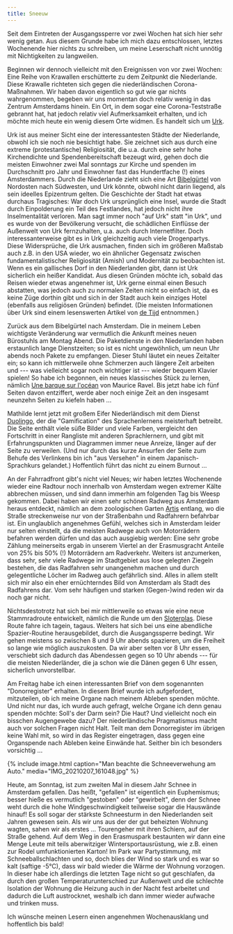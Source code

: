 ```yaml
---
title: Sneeuw
---
```


Seit dem Eintreten der Ausgangssperre vor zwei Wochen hat sich hier sehr wenig getan.
Aus diesem Grunde habe ich mich dazu entschlossen,
letztes Wochenende hier nichts zu schreiben,
um meine Leserschaft nicht unnötig mit Nichtigkeiten zu langweilen.

Beginnen wir dennoch vielleicht mit den Ereignissen von vor zwei Wochen:
Eine Reihe von Krawallen erschütterte zu dem Zeitpunkt die Niederlande.
Diese Krawalle richteten sich gegen die niederländischen Corona-Maßnahmen.
Wir haben davon eigentlich so gut wie gar nichts wahrgenommen,
begeben wir uns momentan doch relativ wenig in das Zentrum Amsterdams hinein.
Ein Ort, in dem sogar eine Corona-Teststraße gebrannt hat,
hat jedoch relativ viel Aufmerksamkeit erhalten,
und ich möchte mich heute ein wenig diesem Orte widmen.
Es handelt sich um [Urk].

Urk ist aus meiner Sicht eine der interessantesten Städte der Niederlande,
obwohl ich sie noch nie besichtigt habe.
Sie zeichnet sich aus durch eine extreme (protestantische) Religiosität,
die u.a. durch eine sehr hohe Kirchendichte und Spendenbereitschaft bezeugt wird,
gehen doch die meisten Einwohner zwei Mal sonntags zur Kirche und spenden
im Durchschnitt pro Jahr und Einwohner fast das Hundertfache (!) eines Amsterdammers.
Durch die Niederlande zieht sich eine Art [Bibelgürtel] von Nordosten nach Südwesten,
und Urk könnte, obwohl nicht darin liegend, als sein ideelles Epizentrum gelten.
Die Geschichte der Stadt hat etwas durchaus Tragisches:
War doch Urk ursprünglich eine Insel,
wurde die Stadt durch Einpolderung ein Teil des Festlandes,
hat jedoch nicht ihre Inselmentalität verloren.
Man sagt immer noch "auf Urk" statt "in Urk",
und es wurde von der Bevölkerung versucht,
die schädlichen Einflüsse der Außenwelt von Urk fernzuhalten,
u.a. auch durch Internetfilter.
Doch interessanterweise gibt es in Urk gleichzeitig auch viele Drogenpartys.
Diese Widersprüche, die Urk ausmachen,
finden sich im größeren Maßstab auch z.B. in den USA wieder,
wo ein ähnlicher Gegensatz zwischen
fundamentalistischer Religiosität (Amish) und Modernität zu beobachten ist.
Wenn es ein gallisches Dorf in den Niederlanden gibt,
dann ist Urk sicherlich ein heißer Kandidat.
Aus diesen Gründen möchte ich, sobald das Reisen wieder etwas angenehmer ist,
Urk gerne einmal einen Besuch abstatten,
was jedoch auch zu normalen Zeiten nicht so einfach ist,
da es keine Züge dorthin gibt und sich in der Stadt
auch kein einziges Hotel (ebenfalls aus religiösen Gründen) befindet.
(Die meisten Informationen über Urk sind einem lesenswerten Artikel von
[de Tijd](https://www.tijd.be/nieuwsbrieven/verder/goddelijk-asterix-dorp-botst-met-snelle-buitenwereld/10257117.html) entnommen.)

Zurück aus dem Bibelgürtel nach Amsterdam.
Die in meinem Leben wichtigste Veränderung war vermutlich
die Ankunft meines neuen Bürostuhls am Montag Abend.
Die Paketdienste in den Niederlanden haben erstaunlich lange Dienstzeiten;
so ist es nicht ungewöhnlich, um neun Uhr abends noch Pakete zu empfangen.
Dieser Stuhl läutet ein neues Zeitalter ein;
so kann ich mittlerweile ohne Schmerzen auch längere Zeit arbeiten und ---
was vielleicht sogar noch wichtiger ist --- wieder bequem Klavier spielen!
So habe ich begonnen, ein neues klassisches Stück zu lernen,
nämlich [Une barque sur l'océan] von Maurice Ravel.
Bis jetzt habe ich fünf Seiten davon entziffert, werde aber noch
einige Zeit an den insgesamt neunzehn Seiten zu kiefeln haben ...

Mathilde lernt jetzt mit großem Eifer Niederländisch mit
dem Dienst [Duolingo], der die "Gamification" des Sprachenlernens meisterhaft betreibt.
Die Seite enthält viele süße Bilder und viele Farben,
vergleicht den Fortschritt in einer Rangliste mit anderen Sprachlernern,
und gibt mit Erfahrungspunkten und Diagrammen immer neue Anreize,
länger auf der Seite zu verweilen.
(Und nur durch das kurze Ansurfen der Seite zum Behufe des Verlinkens
bin ich "aus Versehen" in einem Japanisch-Sprachkurs gelandet.)
Hoffentlich führt das nicht zu einem Burnout ...

An der Fahrradfront gibt's nicht viel Neues;
wir haben letztes Wochenende wieder eine Radtour noch innerhalb von Amsterdam
wegen extremer Kälte abbrechen müssen,
und sind dann immerhin am folgenden Tag bis Weesp gekommen.
Dabei haben wir einen sehr schönen Radweg aus Amsterdam heraus entdeckt,
nämlich an dem zoologischen Garten [Artis] entlang,
wo die Straße streckenweise nur von der Straßenbahn und Radfahrern befahrbar ist.
Ein unglaublich angenehmes Gefühl, welches sich in Amsterdam leider nur selten einstellt,
da die meisten Radwege auch von Motorrädern befahren werden dürfen und das auch ausgiebig werden:
Eine sehr grobe Zählung meinerseits ergab in unserem Viertel
an der Erasmusgracht Anteile von 25% bis 50% (!) Motorrädern am Radverkehr.
Weiters ist anzumerken, dass sehr, sehr viele Radwege im Stadtgebiet
aus lose gelegten Ziegeln bestehen, die das Radfahren sehr unangenehm machen
und durch gelegentliche Löcher im Radweg auch gefährlich sind.
Alles in allem stellt sich mir also ein eher ernüchterndes Bild von
Amsterdam als Stadt des Radfahrens dar.
Vom sehr häufigen und starken (Gegen-)wind reden wir da noch gar nicht.

Nichtsdestotrotz hat sich bei mir mittlerweile so etwas wie eine
neue Stammradroute entwickelt, nämlich die Runde um den [Sloterplas].
Diese Route fahre ich tagein, tagaus.
Weiters hat sich bei uns eine abendliche Spazier-Routine herausgebildet,
durch die Ausgangssperre bedingt.
Wir gehen meistens so zwischen 8 und 9 Uhr abends spazieren,
um die Freiheit so lange wie möglich auszukosten.
Da wir aber selten vor 8 Uhr essen,
verschiebt sich dadurch das Abendessen gegen so 10 Uhr abends ---
für die meisten Niederländer, die ja schon wie die Dänen gegen 6 Uhr essen,
sicherlich unvorstellbar.

Am Freitag habe ich einen interessanten Brief
von dem sogenannten "Donorregister" erhalten.
In diesem Brief wurde ich aufgefordert, mitzuteilen,
ob ich meine Organe nach meinem Ableben spenden möchte.
Und nicht nur das, ich wurde auch gefragt, welche Organe ich denn genau spenden möchte:
Soll's der Darm sein? Die Haut? Und vielleicht noch ein bisschen Augengewebe dazu?
Der niederländische Pragmatismus macht auch vor solchen Fragen nicht Halt.
Teilt man dem Donorregister im übrigen keine Wahl mit,
so wird in das Register eingetragen,
dass gegen eine Organspende nach Ableben keine Einwände hat.
Seither bin ich besonders vorsichtig ...

{% include image.html caption="Man beachte die Schneeverwehung am Auto." media="IMG_20210207_161048.jpg" %}

Heute, am Sonntag, ist zum zweiten Mal in diesem Jahr Schnee in Amsterdam gefallen.
Das heißt, "gefallen" ist eigentlich ein Euphemismus; besser hieße es vermutlich
"gestoben" oder "gewirbelt", denn der Schnee weht durch die hohe Windgeschwindigkeit
teilweise sogar die Hauswände hinauf!
Es soll sogar der stärkste Schneesturm in den Niederlanden seit Jahren gewesen sein.
Als wir uns aus der der gut beheizten Wohnung wagten,
sahen wir als erstes ... Tourengeher mit ihren Schiern, auf der Straße gehend.
Auf dem Weg in den Erasmuspark bestaunten wir dann eine Menge Leute
mit teils aberwitziger Wintersportausrüstung, wie z.B.
einen zur Rodel umfunktionierten Karton!
Im Park war Partystimmung, mit Schneeballschlachten und so,
doch blies der Wind so stark und es war so kalt (saftige -5°C),
dass wir bald wieder die Wärme der Wohnung vorzogen.
In dieser habe ich allerdings die letzten Tage nicht so gut geschlafen,
da durch den großen Temperaturunterschied zur Außenwelt und die schlechte Isolation der Wohnung
die Heizung auch in der Nacht fest arbeitet und dadurch die Luft austrocknet,
weshalb ich dann immer wieder aufwache und trinken muss.

Ich wünsche meinen Lesern einen angenehmen Wochenausklang und hoffentlich bis bald!

[Urk]: https://de.wikipedia.org/wiki/Urk
[Bibelgürtel]: https://de.wikipedia.org/wiki/Bibelg%C3%BCrtel_(Niederlande)
[Une barque sur l'océan]: https://www.youtube.com/watch?v=bTYUyDjVCRU
[Duolingo]: https://www.duolingo.com
[Artis]: https://de.wikipedia.org/wiki/Artis_(Zoo)
[Sloterplas]: https://nl.wikipedia.org/wiki/Sloterplas
